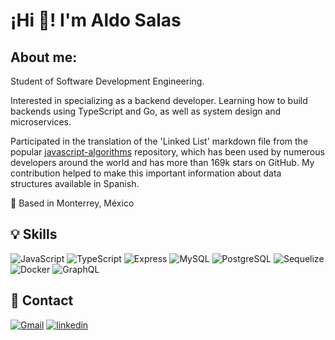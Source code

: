 # ¡Hi 👋! I'm Aldo Salas

## About me:

Student of Software Development Engineering.

Interested in specializing as a backend developer. Learning how to build backends using TypeScript and Go, as well as system design and microservices.

Participated in the translation of the 'Linked List' markdown file from the popular [javascript-algorithms](https://github.com/trekhleb/javascript-algorithms/blob/master/src/data-structures/linked-list/README.es-ES.md) repository, which has been used by numerous developers around the world and has more than 169k stars on GitHub. My contribution helped to make this important information about data structures available in Spanish.

📍 Based in Monterrey, México

## 💡 Skills
![JavaScript](https://img.shields.io/badge/JavaScript-F7DF1E.svg?style=for-the-badge&logo=JavaScript&logoColor=black)
![TypeScript](https://img.shields.io/badge/TypeScript-007ACC?style=for-the-badge&logo=typescript&logoColor=white)
![Express](https://img.shields.io/badge/Express-000000.svg?style=for-the-badge&logo=Express&logoColor=white)
![MySQL](https://img.shields.io/badge/MySQL-4479A1.svg?style=for-the-badge&logo=MySQL&logoColor=white)
![PostgreSQL](https://img.shields.io/badge/PostgreSQL-4169E1.svg?style=for-the-badge&logo=PostgreSQL&logoColor=white)
![Sequelize](https://img.shields.io/badge/Sequelize-52B0E7.svg?style=for-the-badge&logo=Sequelize&logoColor=white)
![Docker](https://img.shields.io/badge/Docker-2CA5E0?style=for-the-badge&logo=docker&logoColor=white)
![GraphQL](https://img.shields.io/badge/GraphQL-E10098.svg?style=for-the-badge&logo=GraphQL&logoColor=white)

## 💬 Contact

[![Gmail](https://img.shields.io/badge/Gmail-D14836?style=for-the-badge&logo=gmail&logoColor=white)](mailto:aldosalasrdz@gmail.com)
[![linkedin](https://img.shields.io/badge/linkedin-0A66C2?style=for-the-badge&logo=linkedin&logoColor=white)](https://www.linkedin.com/in/aldosalasrdz/)
